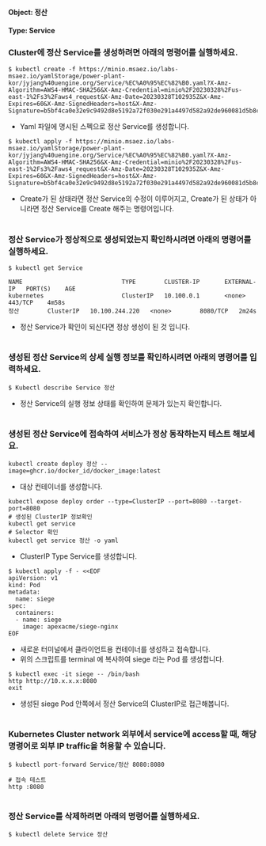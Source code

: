 
#### Object: 정산
#### Type: Service

### Cluster에 정산 Service를 생성하려면 아래의 명령어를 실행하세요.

```
$ kubectl create -f https://minio.msaez.io/labs-msaez.io/yamlStorage/power-plant-kor/jyjang%40uengine.org/Service/%EC%A0%95%EC%82%B0.yaml?X-Amz-Algorithm=AWS4-HMAC-SHA256&X-Amz-Credential=minio%2F20230328%2Fus-east-1%2Fs3%2Faws4_request&X-Amz-Date=20230328T102935Z&X-Amz-Expires=60&X-Amz-SignedHeaders=host&X-Amz-Signature=b5bf4ca0e32e9c9492d8e5192a72f030e291a4497d582a92de960081d5b8c4a9
```
- Yaml 파일에 명시된 스펙으로 정산 Service를 생성합니다.  

```
$ kubectl apply -f https://minio.msaez.io/labs-msaez.io/yamlStorage/power-plant-kor/jyjang%40uengine.org/Service/%EC%A0%95%EC%82%B0.yaml?X-Amz-Algorithm=AWS4-HMAC-SHA256&X-Amz-Credential=minio%2F20230328%2Fus-east-1%2Fs3%2Faws4_request&X-Amz-Date=20230328T102935Z&X-Amz-Expires=60&X-Amz-SignedHeaders=host&X-Amz-Signature=b5bf4ca0e32e9c9492d8e5192a72f030e291a4497d582a92de960081d5b8c4a9
```
- Create가 된 상태라면 정산 Service의 수정이 이루어지고, Create가 된 상태가 아니라면 정산 Service를 Create 해주는 명령어입니다.
#

### 정산 Service가 정상적으로 생성되었는지 확인하시려면 아래의 명령어를 실행하세요.

```
$ kubectl get Service

NAME                            TYPE        CLUSTER-IP       EXTERNAL-IP   PORT(S)    AGE
kubernetes                      ClusterIP   10.100.0.1       <none>        443/TCP    4m58s
정산        ClusterIP   10.100.244.220   <none>        8080/TCP   2m24s

```
- 정산 Service가 확인이 되신다면 정상 생성이 된 것 입니다.
#

### 생성된 정산 Service의 상세 실행 정보를 확인하시려면 아래의 명령어를 입력하세요.

```
$ Kubectl describe Service 정산
```
- 정산 Service의 실행 정보 상태를 확인하여 문제가 있는지 확인합니다.
#

### 생성된 정산 Service에 접속하여 서비스가 정상 동작하는지 테스트 해보세요.

```
kubectl create deploy 정산 --image=ghcr.io/docker_id/docker_image:latest
```
- 대상 컨테이너를 생성합니다.  

```
kubectl expose deploy order --type=ClusterIP --port=8080 --target-port=8080
# 생성된 ClusterIP 정보확인
kubectl get service 
# Selector 확인
kubectl get service 정산 -o yaml
```
- ClusterIP Type Service를 생성합니다.

```
$ kubectl apply -f - <<EOF
apiVersion: v1
kind: Pod
metadata:
  name: siege
spec:
  containers:
  - name: siege
    image: apexacme/siege-nginx
EOF
```
- 새로운 터미널에서 클라이언트용 컨테이너를 생성하고 접속합니다.
- 위의 스크립트를 terminal 에 복사하여 siege 라는 Pod 를 생성합니다.  

```
$ kubectl exec -it siege -- /bin/bash
http http://10.x.x.x:8080
exit
```
- 생성된 siege Pod 안쪽에서 정산 Service의 ClusterIP로 접근해봅니다.
#

### Kubernetes Cluster network 외부에서 service에 access할 때, 해당 명령어로 외부 IP traffic을 허용할 수 있습니다.

```
$ kubectl port-forward Service/정산 8080:8080

# 접속 테스트
http :8080
```
#

### 정산 Service를 삭제하려면 아래의 명령어를 실행하세요.

```
$ kubectl delete Service 정산
```
#

